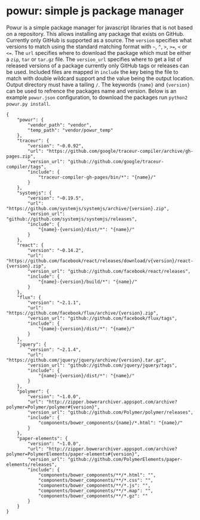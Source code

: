# powur: simple js package manager

Powur is a simple package manager for javascript libraries that is not based
on a repository. This allows installing any package that exists on GitHub.
Currently only GitHub is supported as a source. The `version` specifies what
versions to match using the standard matching format with `~`, `^`, `>`, `>=`,
`<` or `<=`. The `url` specifies where to download the package which must be
either a `zip`, `tar` or `tar.gz` file. The `version_url` specifies where to
get a list of released versions of a package currently only GitHub tags or
releases can be used. Included files are mapped in `include` the key being the
file to match with double wildcard support and the value being the output
location. Output directory must have a tailing `/`. The keywords `{name}` and
`{version}` can be used to refrence the packages name and version. Below is an
example `powur.json` configuration, to download the packages run
`python2 powur.py install`.

```
{
    "powur": {
        "vendor_path": "vendor",
        "temp_path": "vendor/powur_temp"
    },
    "traceur": {
        "version": "~0.0.92",
        "url": "https://github.com/google/traceur-compiler/archive/gh-pages.zip",
        "version_url": "github://github.com/google/traceur-compiler/tags",
        "include": {
            "traceur-compiler-gh-pages/bin/*": "{name}/"
        }
    },
    "systemjs": {
        "version": "~0.19.5",
        "url": "https://github.com/systemjs/systemjs/archive/{version}.zip",
        "version_url": "github://github.com/systemjs/systemjs/releases",
        "include": {
            "{name}-{version}/dist/*": "{name}/"
        }
    },
    "react": {
        "version": "~0.14.2",
        "url": "https://github.com/facebook/react/releases/download/v{version}/react-{version}.zip",
        "version_url": "github://github.com/facebook/react/releases",
        "include": {
            "{name}-{version}/build/*": "{name}/"
        }
    },
    "flux": {
        "version": "~2.1.1",
        "url": "https://github.com/facebook/flux/archive/{version}.zip",
        "version_url": "github://github.com/facebook/flux/tags",
        "include": {
            "{name}-{version}/dist/*": "{name}/"
        }
    },
    "jquery": {
        "version": "~2.1.4",
        "url": "https://github.com/jquery/jquery/archive/{version}.tar.gz",
        "version_url": "github://github.com/jquery/jquery/tags",
        "include": {
            "{name}-{version}/dist/*": "{name}/"
        }
    },
    "polymer": {
        "version": "~1.0.0",
        "url": "http://zipper.bowerarchiver.appspot.com/archive?polymer=Polymer/polymer#{version}",
        "version_url": "github://github.com/Polymer/polymer/releases",
        "include": {
            "components/bower_components/{name}/*.html": "{name}/"
        }
    },
    "paper-elements": {
        "version": "~1.0.0",
        "url": "http://zipper.bowerarchiver.appspot.com/archive?polymer=PolymerElements/paper-elements#{version}",
        "version_url": "github://github.com/PolymerElements/paper-elements/releases",
        "include": {
            "components/bower_components/**/*.html": "",
            "components/bower_components/**/*.css": "",
            "components/bower_components/**/*.js": "",
            "components/bower_components/**/*.map": "",
            "components/bower_components/**/*.gz": ""
        }
    }
}
```
